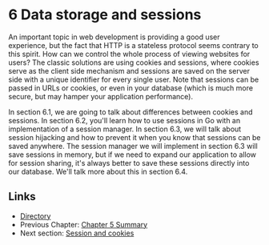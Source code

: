 # 6 Data storage and sessions

An important topic in web development is providing a good user experience, but the fact that HTTP is a stateless protocol seems contrary to this spirit. How can we control the whole process of viewing websites for users? The classic solutions are using cookies and sessions, where cookies serve as the client side mechanism and sessions are saved on the server side with a unique identifier for every single user. Note that sessions can be passed in URLs or cookies, or even in your database (which is much more secure, but may hamper your application performance).

In section 6.1, we are going to talk about differences between cookies and sessions. In section 6.2, you'll learn how to use sessions in Go with an implementation of a session manager. In section 6.3, we will talk about session hijacking and how to prevent it when you know that sessions can be saved anywhere. The session manager we will implement in section 6.3 will save sessions in memory, but if we need to expand our application to allow for session sharing, it's always better to save these sessions directly into our database. We'll talk more about this in section 6.4.

## Links

- [Directory](build-web-application-with-golang-en.md)
- Previous Chapter: [Chapter 5 Summary](05.7.md)
- Next section: [Session and cookies](06.1.md)
